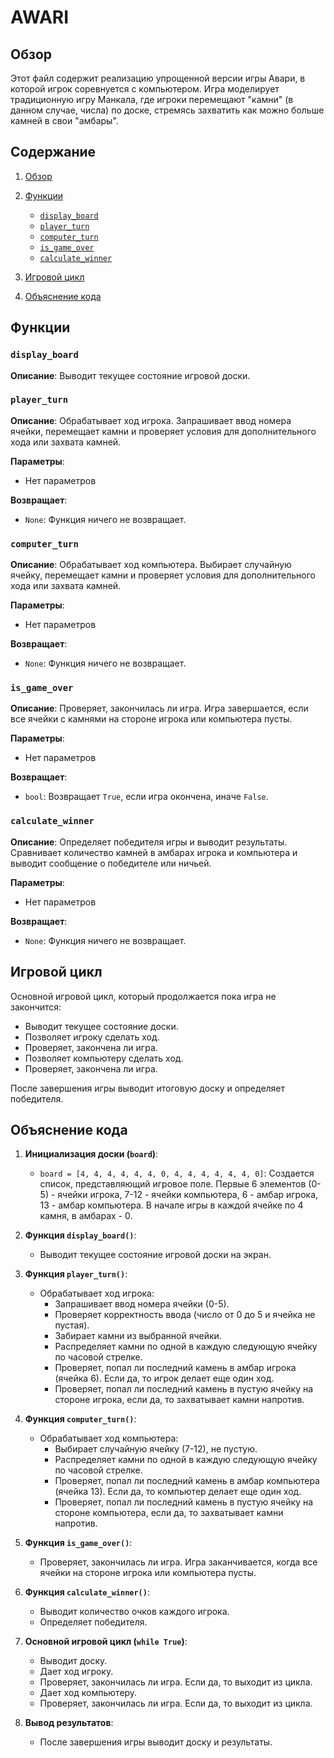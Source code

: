 # AWARI

## Обзор

Этот файл содержит реализацию упрощенной версии игры Авари, в которой игрок соревнуется с компьютером. Игра моделирует традиционную игру Манкала, где игроки перемещают "камни" (в данном случае, числа) по доске, стремясь захватить как можно больше камней в свои "амбары".

## Содержание

1. [Обзор](#обзор)
2. [Функции](#функции)
   - [`display_board`](#display_board)
   - [`player_turn`](#player_turn)
   - [`computer_turn`](#computer_turn)
   - [`is_game_over`](#is_game_over)
   - [`calculate_winner`](#calculate_winner)
   
3. [Игровой цикл](#игровой-цикл)
4. [Объяснение кода](#объяснение-кода)

## Функции

### `display_board`

**Описание**:
Выводит текущее состояние игровой доски.

### `player_turn`

**Описание**:
Обрабатывает ход игрока. Запрашивает ввод номера ячейки, перемещает камни и проверяет условия для дополнительного хода или захвата камней.

**Параметры**:
- Нет параметров

**Возвращает**:
- `None`: Функция ничего не возвращает.

### `computer_turn`

**Описание**:
Обрабатывает ход компьютера. Выбирает случайную ячейку, перемещает камни и проверяет условия для дополнительного хода или захвата камней.

**Параметры**:
- Нет параметров

**Возвращает**:
- `None`: Функция ничего не возвращает.

### `is_game_over`

**Описание**:
Проверяет, закончилась ли игра. Игра завершается, если все ячейки с камнями на стороне игрока или компьютера пусты.

**Параметры**:
- Нет параметров

**Возвращает**:
- `bool`: Возвращает `True`, если игра окончена, иначе `False`.

### `calculate_winner`

**Описание**:
Определяет победителя игры и выводит результаты. Сравнивает количество камней в амбарах игрока и компьютера и выводит сообщение о победителе или ничьей.

**Параметры**:
- Нет параметров

**Возвращает**:
- `None`: Функция ничего не возвращает.

## Игровой цикл

Основной игровой цикл, который продолжается пока игра не закончится:
- Выводит текущее состояние доски.
- Позволяет игроку сделать ход.
- Проверяет, закончена ли игра.
- Позволяет компьютеру сделать ход.
- Проверяет, закончена ли игра.

После завершения игры выводит итоговую доску и определяет победителя.

## Объяснение кода

1.  **Инициализация доски (`board`)**:
    -   `board = [4, 4, 4, 4, 4, 4, 0, 4, 4, 4, 4, 4, 4, 0]`: Создается список, представляющий игровое поле.
        Первые 6 элементов (0-5) - ячейки игрока, 7-12 - ячейки компьютера, 6 - амбар игрока, 13 - амбар компьютера.
        В начале игры в каждой ячейке по 4 камня, в амбарах - 0.

2.  **Функция `display_board()`**:
    -   Выводит текущее состояние игровой доски на экран.

3.  **Функция `player_turn()`**:
    -   Обрабатывает ход игрока:
        -   Запрашивает ввод номера ячейки (0-5).
        -   Проверяет корректность ввода (число от 0 до 5 и ячейка не пустая).
        -   Забирает камни из выбранной ячейки.
        -   Распределяет камни по одной в каждую следующую ячейку по часовой стрелке.
        -   Проверяет, попал ли последний камень в амбар игрока (ячейка 6). Если да, то игрок делает еще один ход.
        -   Проверяет, попал ли последний камень в пустую ячейку на стороне игрока, если да, то захватывает камни напротив.
4.  **Функция `computer_turn()`**:
    -   Обрабатывает ход компьютера:
        -   Выбирает случайную ячейку (7-12), не пустую.
        -   Распределяет камни по одной в каждую следующую ячейку по часовой стрелке.
        -   Проверяет, попал ли последний камень в амбар компьютера (ячейка 13). Если да, то компьютер делает еще один ход.
        -   Проверяет, попал ли последний камень в пустую ячейку на стороне компьютера, если да, то захватывает камни напротив.

5.  **Функция `is_game_over()`**:
    -   Проверяет, закончилась ли игра. Игра заканчивается, когда все ячейки на стороне игрока или компьютера пусты.
6.  **Функция `calculate_winner()`**:
    -   Выводит количество очков каждого игрока.
    -   Определяет победителя.

7.  **Основной игровой цикл (`while True`)**:
    -   Выводит доску.
    -   Дает ход игроку.
    -   Проверяет, закончилась ли игра. Если да, то выходит из цикла.
    -   Дает ход компьютеру.
    -   Проверяет, закончилась ли игра. Если да, то выходит из цикла.

8.  **Вывод результатов**:
    -   После завершения игры выводит доску и результаты.